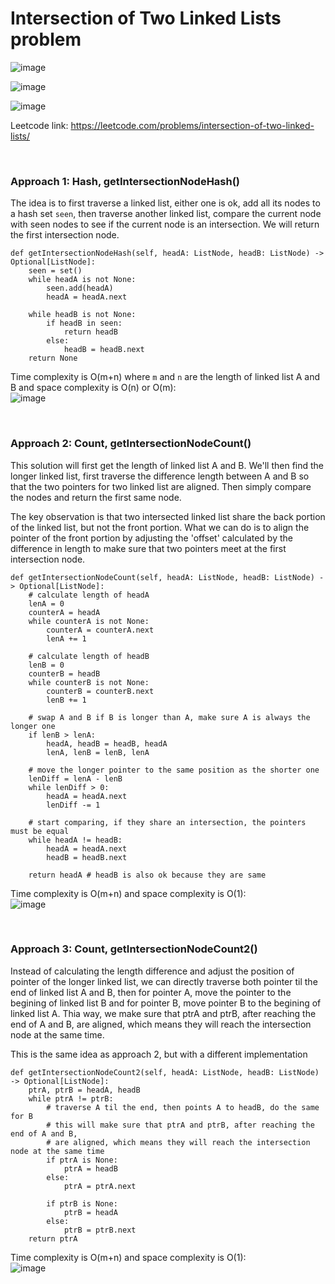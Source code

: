 # Intersection of Two Linked Lists problem
![image](https://user-images.githubusercontent.com/25105806/157149100-303b6b81-d90e-4a69-8ad9-52a81fd080a5.png)

![image](https://user-images.githubusercontent.com/25105806/157149144-06632216-8e59-422d-b05f-ecb0c86c9dab.png)

![image](https://user-images.githubusercontent.com/25105806/157149169-3ba48816-97a8-447a-ae30-cb5888d2288c.png)


Leetcode link: https://leetcode.com/problems/intersection-of-two-linked-lists/

<br/>

### Approach 1: Hash, getIntersectionNodeHash()
The idea is to first traverse a linked list, either one is ok, add all its nodes to a hash set `seen`, then traverse another linked list, compare the current node with seen nodes to see if the current node is an intersection. We will return the first intersection node.

```python3
def getIntersectionNodeHash(self, headA: ListNode, headB: ListNode) -> Optional[ListNode]:
	seen = set()
	while headA is not None:
		seen.add(headA)
		headA = headA.next

	while headB is not None:
		if headB in seen:
			return headB
		else:
			headB = headB.next
	return None
```

Time complexity is O(m+n) where `m` and `n` are the length of linked list A and B and space complexity is O(n) or O(m):\
![image](https://user-images.githubusercontent.com/25105806/157149588-b26d964f-92e4-417f-8559-665eccb7e935.png)

<br/>

### Approach 2: Count, getIntersectionNodeCount()
This solution will first get the length of linked list A and B. We'll then find the longer linked list, first traverse the difference length between A and B so that the two pointers for two linked list are aligned. Then simply compare the nodes and return the first same node.

The key observation is that two intersected linked list share the back portion of the linked list, but not the front portion. What we can do is to align the pointer of the front portion by adjusting the 'offset' calculated by the difference in length to make sure that two pointers meet at the first intersection node.

```python3
def getIntersectionNodeCount(self, headA: ListNode, headB: ListNode) -> Optional[ListNode]:
	# calculate length of headA
	lenA = 0
	counterA = headA
	while counterA is not None:
		counterA = counterA.next
		lenA += 1

	# calculate length of headB
	lenB = 0
	counterB = headB
	while counterB is not None:
		counterB = counterB.next
		lenB += 1

	# swap A and B if B is longer than A, make sure A is always the longer one
	if lenB > lenA:
		headA, headB = headB, headA
		lenA, lenB = lenB, lenA

	# move the longer pointer to the same position as the shorter one
	lenDiff = lenA - lenB
	while lenDiff > 0:
		headA = headA.next
		lenDiff -= 1

	# start comparing, if they share an intersection, the pointers must be equal
	while headA != headB:
		headA = headA.next
		headB = headB.next

	return headA # headB is also ok because they are same
```

Time complexity is O(m+n) and space complexity is O(1):\
![image](https://user-images.githubusercontent.com/25105806/157150256-a71445c8-64a2-4f90-8003-300ebd526a19.png)

<br/>

### Approach 3: Count, getIntersectionNodeCount2()
Instead of calculating the length difference and adjust the position of pointer of the longer linked list, we can directly traverse both pointer til the end of linked list A and B, then for pointer A, move the pointer to the begining of linked list B and for pointer B, move pointer B to the begining of linked list A. Thia way, we make sure that ptrA and ptrB, after reaching the end of A and B, are aligned, which means they will reach the intersection node at the same time.

This is the same idea as approach 2, but with a different implementation

```python3
def getIntersectionNodeCount2(self, headA: ListNode, headB: ListNode) -> Optional[ListNode]:
	ptrA, ptrB = headA, headB
	while ptrA != ptrB:
		# traverse A til the end, then points A to headB, do the same for B
		# this will make sure that ptrA and ptrB, after reaching the end of A and B,
		# are aligned, which means they will reach the intersection node at the same time
		if ptrA is None:
			ptrA = headB
		else:
			ptrA = ptrA.next

		if ptrB is None:
			ptrB = headA
		else:
			ptrB = ptrB.next
	return ptrA
```

Time complexity is O(m+n) and space complexity is O(1):\
![image](https://user-images.githubusercontent.com/25105806/157150581-e7b6ca94-7a5e-4726-8d57-96a3f33e6f3f.png)
